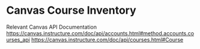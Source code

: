 # Canvas Course Inventory

Relevant Canvas API Documentation
https://canvas.instructure.com/doc/api/accounts.html#method.accounts.courses_api
https://canvas.instructure.com/doc/api/courses.html#Course